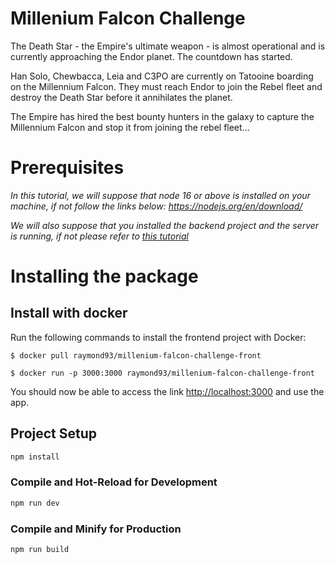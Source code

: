 # Millenium Falcon Challenge

The Death Star - the Empire's ultimate weapon - is almost operational and is currently approaching the Endor planet. The countdown has started.

Han Solo, Chewbacca, Leia and C3PO are currently on Tatooine boarding on the Millennium Falcon. They must reach Endor to join the Rebel fleet and destroy the Death Star before it annihilates the planet.

The Empire has hired the best bounty hunters in the galaxy to capture the Millennium Falcon and stop it from joining the rebel fleet...


# Prerequisites
*In this tutorial, we will suppose that node 16 or above is installed on your machine, if not follow the links below:*
*https://nodejs.org/en/download/*

*We will also suppose that you installed the backend project and the server is running, if not please refer to [this tutorial](https://github.com/RaymondSoun/millenium-falcon-challenge)*

# Installing the package
## Install with docker
Run the following commands to install the frontend project with Docker:

```
$ docker pull raymond93/millenium-falcon-challenge-front
```

```
$ docker run -p 3000:3000 raymond93/millenium-falcon-challenge-front
```

You should now be able to access the link [http://localhost:3000](http://localhost:3000) and use the app.

## Project Setup

```sh
npm install
```

### Compile and Hot-Reload for Development

```sh
npm run dev
```

### Compile and Minify for Production

```sh
npm run build
```
